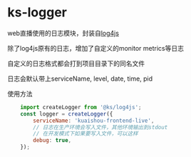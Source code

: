 # ks-logger
web直播使用的日志模块，封装自[log4js](https://github.com/log4js-node/log4js-node)

除了log4js原有的日志，增加了自定义的monitor metrics等日志

自定义的日志格式都会打到项目目录下的同名文件

日志会默认带上serviceName, level, date, time, pid

使用方法
```javascript
    import createLogger from '@ks/log4js';
    const logger = createLogger({
        serviceName: 'kuaishou-frontend-live',
        // 日志在生产环境会写入文件，其他环境输出到stdout
        // 在开发模式下如果要写入文件，可以这样
        debug: true,
    });
```
